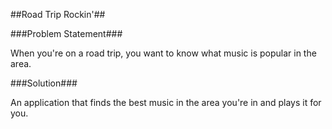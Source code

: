 ##Road Trip Rockin'##

###Problem Statement###

When you're on a road trip, you want to know what music is popular in the 
area.

###Solution###

An application that finds the best music in the area you're in and plays it
 for you.

